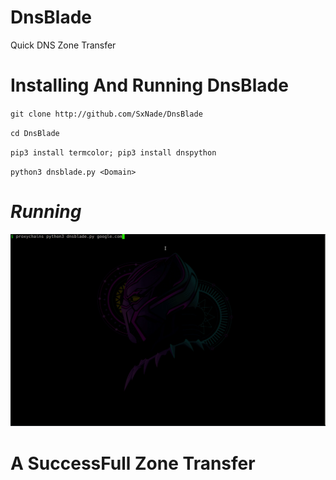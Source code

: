 # DnsBlade
Quick DNS Zone Transfer

# Installing  And Running DnsBlade

`git clone http://github.com/SxNade/DnsBlade`

`cd DnsBlade`

`pip3 install termcolor; pip3 install dnspython`

 `python3 dnsblade.py <Domain>`
 
 # *Running*
 
 ![Capture](https://github.com/SxNade/DnsBlade/blob/main/DnsBlade.gif)
 
 # A SuccessFull Zone Transfer
 
